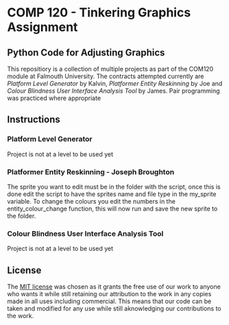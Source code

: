 # COMP 120 - Tinkering Graphics Assignment

## Python Code for Adjusting Graphics
This repositiory is a collection of multiple projects as part of the COM120 module at Falmouth University. The contracts attempted currently are _Platform Level Generator_ by Kalvin, _Platformer Entity Reskinning_ by Joe and _Colour Blindness User Interface Analysis Tool_ by James. Pair programming was practiced where appropriate

## Instructions

### Platform Level Generator
Project is not at a level to be used yet

### Platformer Entity Reskinning - Joseph Broughton
The sprite you want to edit must be in the folder with the script, once this is done edit the script to have the sprites name and file type in the my_sprite variable. To change the colours you edit the numbers in the entity_colour_change function, this will now run and save the new sprite to the folder.

### Colour Blindness User Interface Analysis Tool
Project is not at a level to be used yet

## License
The [MIT license](https://choosealicense.com/licenses/mit/) was chosen as it grants the free use of our work to anyone who wants it while still retaining our attribution to the work in any copies made in all uses including commercial. This means that our code can be taken and modified for any use while still aknowledging our contributions to the work.
